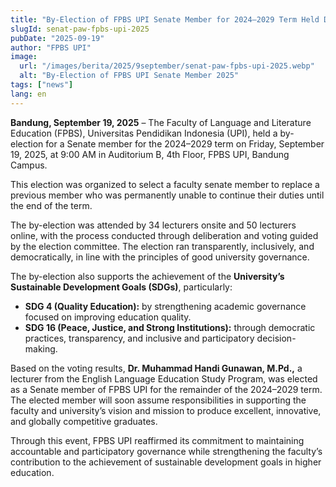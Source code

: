 ```yaml
---
title: "By-Election of FPBS UPI Senate Member for 2024–2029 Term Held Democratically"
slugId: senat-paw-fpbs-upi-2025
pubDate: "2025-09-19"
author: "FPBS UPI"
image:
  url: "/images/berita/2025/9september/senat-paw-fpbs-upi-2025.webp"
  alt: "By-Election of FPBS UPI Senate Member 2025"
tags: ["news"]
lang: en
---
```


**Bandung, September 19, 2025** – The Faculty of Language and Literature Education (FPBS), Universitas Pendidikan Indonesia (UPI), held a by-election for a Senate member for the 2024–2029 term on Friday, September 19, 2025, at 9:00 AM in Auditorium B, 4th Floor, FPBS UPI, Bandung Campus.  

This election was organized to select a faculty senate member to replace a previous member who was permanently unable to continue their duties until the end of the term.  

The by-election was attended by 34 lecturers onsite and 50 lecturers online, with the process conducted through deliberation and voting guided by the election committee. The election ran transparently, inclusively, and democratically, in line with the principles of good university governance.  

The by-election also supports the achievement of the **University’s Sustainable Development Goals (SDGs)**, particularly:  
- **SDG 4 (Quality Education):** by strengthening academic governance focused on improving education quality.  
- **SDG 16 (Peace, Justice, and Strong Institutions):** through democratic practices, transparency, and inclusive and participatory decision-making.  

Based on the voting results, **Dr. Muhammad Handi Gunawan, M.Pd.,** a lecturer from the English Language Education Study Program, was elected as a Senate member of FPBS UPI for the remainder of the 2024–2029 term. The elected member will soon assume responsibilities in supporting the faculty and university’s vision and mission to produce excellent, innovative, and globally competitive graduates.  

Through this event, FPBS UPI reaffirmed its commitment to maintaining accountable and participatory governance while strengthening the faculty’s contribution to the achievement of sustainable development goals in higher education.  